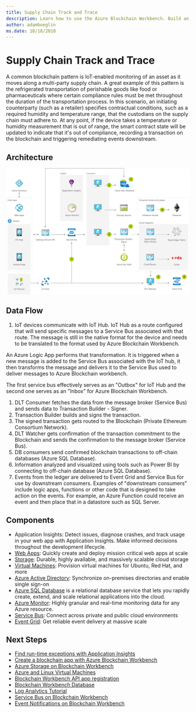 ```yaml
---
title: Supply Chain Track and Trace 
description: Learn how to use the Azure Blockchain Workbench. Build an asset tracking application for supply chain with a step-by-step flowchart.
author: adamboeglin
ms.date: 10/18/2018
---
```

# Supply Chain Track and Trace 
A common blockchain pattern is IoT-enabled monitoring of an asset as it moves along a multi-party supply chain. A great example of this pattern is the refrigerated transportation of perishable goods like food or pharmaceuticals where certain compliance rules must be met throughout the duration of the transportation process. In this scenario, an initiating counterparty (such as a retailer) specifies contractual conditions, such as a required humidity and temperature range, that the custodians on the supply chain must adhere to. At any point, if the device takes a temperature or humidity measurement that is out of range, the smart contract state will be updated to indicate that it's out of compliance, recording a transaction on the blockchain and triggering remediating events downstream.

## Architecture
<img src="media/supply-chain-track-and-trace.svg" alt='architecture diagram' />

## Data Flow
1. IoT devices communicate with IoT Hub. IoT Hub as a route configured that will send specific messages to a Service Bus associated with that route. The message is still in the native format for the device and needs to be translated to the format used by Azure Blockchain Workbench.

An Azure Logic App performs that transformation. It is triggered when a new message is added to the Service Bus associated with the IoT hub, it then transforms the message and delivers it to the Service Bus used to deliver messages to Azure Blockchain workbench.

The first service bus effectively serves as an "Outbox" for IoT Hub and the second one serves as an "Inbox" for Azure Blockchain Workbench.
1. DLT Consumer fetches the data from the message broker (Service Bus) and sends data to Transaction Builder - Signer.
1. Transaction Builder builds and signs the transaction.
1. The signed transaction gets routed to the Blockchain (Private Ethereum Consortium Network).
1. DLT Watcher gets confirmation of the transaction commitment to the Blockchain and sends the confirmation to the message broker (Service Bus).
1. DB consumers send confirmed blockchain transactions to off-chain databases (Azure SQL Database).
1. Information analyzed and visualized using tools such as Power BI by connecting to off-chain database (Azure SQL Database).
1. Events from the ledger are delivered to Event Grid and Service Bus for use by downstream consumers. Examples of "downstream consumers" include logic apps, functions or other code that is designed to take action on the events. For example, an Azure Function could receive an event and then place that in a datastore such as SQL Server.

## Components
* Application Insights: Detect issues, diagnose crashes, and track usage in your web app with Application Insights. Make informed decisions throughout the development lifecycle.
* [Web Apps](href="http://azure.microsoft.com/services/app-service/web/): Quickly create and deploy mission critical web apps at scale
* [Storage](href="http://azure.microsoft.com/services/storage/): Durable, highly available, and massively scalable cloud storage
* [Virtual Machines](href="http://azure.microsoft.com/services/virtual-machines/): Provision virtual machines for Ubuntu, Red Hat, and more
* [Azure Active Directory](href="http://azure.microsoft.com/services/active-directory/): Synchronize on-premises directories and enable single sign-on
* [Azure SQL Database](http://azure.microsoft.com/services/sql-database/) is a relational database service that lets you rapidly create, extend, and scale relational applications into the cloud.
* [Azure Monitor](href="http://azure.microsoft.com/services/monitor/): Highly granular and real-time monitoring data for any Azure resource.
* [Service Bus](href="http://azure.microsoft.com/services/service-bus/): Connect across private and public cloud environments
* [Event Grid](href="http://azure.microsoft.com/services/event-grid/): Get reliable event delivery at massive scale

## Next Steps
* [Find run-time exceptions with Application Insights](https://docs.microsoft.com/azure/application-insights/app-insights-tutorial-runtime-exceptions/)
* [Create a blockchain app with Azure Blockchain Workbench](https://docs.microsoft.com/azure/blockchain-workbench/blockchain-workbench-create-app/)
* [Azure Storage on Blockchain Workbench](https://docs.microsoft.com/azure/blockchain-workbench/blockchain-workbench-architecture#azure-storage)
* [Azure and Linux Virtual Machines](https://docs.microsoft.com/azure/virtual-machines/linux/overview/)
* [Blockchain Workbench API app registration](https://docs.microsoft.com/azure/blockchain-workbench/blockchain-workbench-deploy#blockchain-workbench-api-app-registration)
* [Blockchain Workbench Database](https://docs.microsoft.com/azure/blockchain-workbench/blockchain-workbench-getdb-details/)
* [Log Analytics Tutorial](https://docs.microsoft.com/azure/log-analytics/log-analytics-tutorial-viewdata/)
* [Service Bus on Blockchain Workbench](https://docs.microsoft.com/azure/blockchain-workbench/blockchain-workbench-messages-overview#using-service-bus-topics-for-notifications)
* [Event Notifications on Blockchain Workbench](https://docs.microsoft.com/azure/blockchain-workbench/blockchain-workbench-messages-overview#event-notifications)